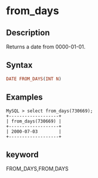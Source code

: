 # from_days

## Description

Returns a date from 0000-01-01.

## Syntax

```Haskell
DATE FROM_DAYS(INT N)
```

## Examples

```Plain Text
MySQL > select from_days(730669);
+-------------------+
| from_days(730669) |
+-------------------+
| 2000-07-03        |
+-------------------+
```

## keyword

FROM_DAYS,FROM,DAYS
